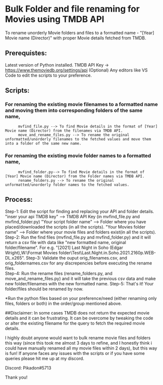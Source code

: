 # Bulk Folder and file renaming for Movies using TMDB API
To rename unorderly Movie folders and files to a formatted name - "[Year] Movie name (Director)" with proper Movie details fetched from TMDB.

## Prerequistes:
Latest version of Python installed.
TMDB API Key -> https://www.themoviedb.org/settings/api
(Optional) Any editors like VS Code to edit the scripts to your preference.

## Scripts:
### For renaming the existing movie filenames to a formatted name and moving them into corresponding folders of the same name,
          mvfind_file.py --> To find Movie details in the format of [Year] Movie name (Director) from the filenames via TMDB API.
          move_and_rename_files.py --> To rename the original unformatted/unorderly filenames to the fetched values and move them into a folder of the same new name. 

### For renaming the existing movie folder names to a formatted name,
          mvfind_folder.py--> To find Movie details in the format of [Year] Movie name (Director) from the Folder names via TMDB API.
          rename_folders.py --> To rename the original unformatted/unorderly folder names to the fetched values.

## Process:
Step-1: Edit the script for finding and replacing your API and folder details.
        "inser your api TMDB key" --> TMDB API Key (in mvfind_file.py and mvfind_folder.py)
        "Your script folder name" --> Folder where you have placed/downloaded the scripts (in all the scripts).
        "Your Movies folder name" --> Folder where your movie files and folders exist(in all the scripts).
Step-2:  Run the find files (mvfind_file.py and mvfind_folder.py) and it will return a csv file with data like "new formatted name, original folder/filename". 
         For e.g. "[2021] Last Night in Soho (Edgar Wright),W:\Format Movies folder\Test\Last.Night.in.Soho.2021.2160p.WEB-DL.x265".
Step-3:  Validate the ouput orig_filenames.csv, and orig_foldernames.csv for any discrepencies before executing the rename files.         
Step-4:  Run the rename files (rename_folders.py, and move_and_rename_files.py) and it will take the previous csv data and make new folder/filenames with the new                formatted name.
Step-5:  That's it! Your folder/files should be renamed by now.
         
 *Run the python files based on your preference/need (either renaming only files, folders or both) in the order/group mentioned above.


##Disclaimer: In some cases TMDB does not return the expected movie details and it can be frustrating. It can be overcome by tweaking the code or alter the existing filename for the query to fetch the required movie details.
              
I highly doubt anyone would want to bulk rename movie files and folders this way (since this took me almost 3 days to refine, and I honestly think i could have manually renamed all my movie files within 2 days), but this way is fun! If anyone faces any issues with the scripts or if you have some queries please hit me up at my discord.

Discord: Pikadon#5713

Thank you!
